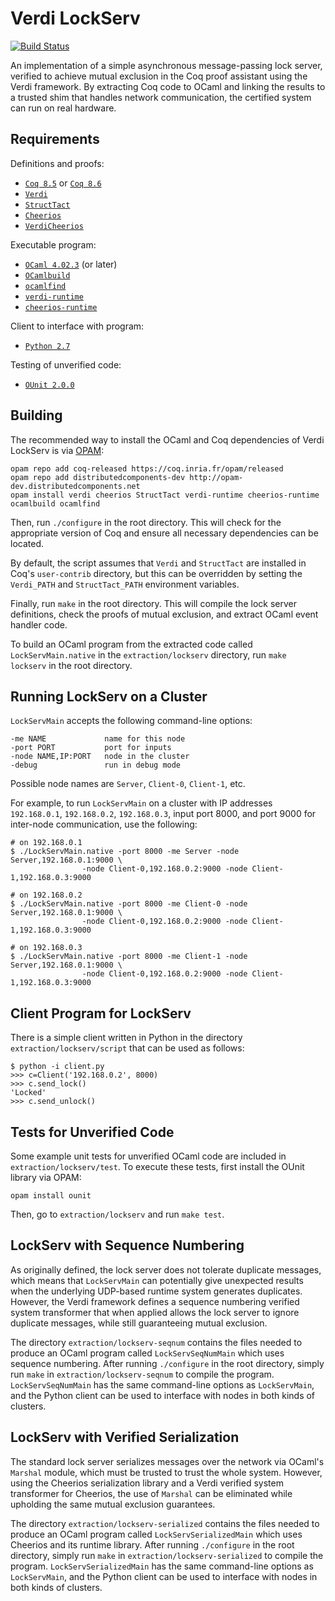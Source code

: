 Verdi LockServ
==============

[![Build Status](https://api.travis-ci.org/DistributedComponents/verdi-lockserv.svg?branch=master)](https://travis-ci.org/DistributedComponents/verdi-lockserv)

An implementation of a simple asynchronous message-passing lock server, verified to achieve mutual exclusion in the Coq proof assistant using the Verdi framework. By extracting Coq code to OCaml and linking the results to a trusted shim that handles network communication, the certified system can run on real hardware.

Requirements
------------

Definitions and proofs:

- [`Coq 8.5`](https://coq.inria.fr/coq-85) or [`Coq 8.6`](https://coq.inria.fr/coq-86)
- [`Verdi`](https://github.com/uwplse/verdi)
- [`StructTact`](https://github.com/uwplse/StructTact)
- [`Cheerios`](https://github.com/uwplse/cheerios)
- [`VerdiCheerios`](https://github.com/DistributedComponents/verdi-cheerios)

Executable program:

- [`OCaml 4.02.3`](https://ocaml.org) (or later)
- [`OCamlbuild`](https://github.com/ocaml/ocamlbuild)
- [`ocamlfind`](http://projects.camlcity.org/projects/findlib.html)
- [`verdi-runtime`](https://github.com/DistributedComponents/verdi-runtime)
- [`cheerios-runtime`](https://github.com/uwplse/cheerios)

Client to interface with program:

- [`Python 2.7`](https://www.python.org/download/releases/2.7/)

Testing of unverified code:

- [`OUnit 2.0.0`](http://ounit.forge.ocamlcore.org)

Building
--------

The recommended way to install the OCaml and Coq dependencies of Verdi LockServ is via [OPAM](https://coq.inria.fr/opam/www/using.html):

```
opam repo add coq-released https://coq.inria.fr/opam/released
opam repo add distributedcomponents-dev http://opam-dev.distributedcomponents.net
opam install verdi cheerios StructTact verdi-runtime cheerios-runtime ocamlbuild ocamlfind
```

Then, run `./configure` in the root directory.  This will check for the appropriate version of Coq and ensure all necessary dependencies can be located.

By default, the script assumes that `Verdi` and `StructTact` are installed in Coq's `user-contrib` directory, but this can be overridden by setting the `Verdi_PATH` and `StructTact_PATH` environment variables.

Finally, run `make` in the root directory. This will compile the lock server definitions, check the proofs of mutual exclusion, and extract OCaml event handler code.

To build an OCaml program from the extracted code called `LockServMain.native` in the `extraction/lockserv` directory, run `make lockserv` in the root directory.

Running LockServ on a Cluster
-----------------------------

`LockServMain` accepts the following command-line options:

```
-me NAME             name for this node
-port PORT           port for inputs
-node NAME,IP:PORT   node in the cluster
-debug               run in debug mode
```

Possible node names are `Server`, `Client-0`, `Client-1`, etc.

For example, to run `LockServMain` on a cluster with IP addresses
`192.168.0.1`, `192.168.0.2`, `192.168.0.3`, input port 8000,
and port 9000 for inter-node communication, use the following:

    # on 192.168.0.1
    $ ./LockServMain.native -port 8000 -me Server -node Server,192.168.0.1:9000 \
                    -node Client-0,192.168.0.2:9000 -node Client-1,192.168.0.3:9000

    # on 192.168.0.2
    $ ./LockServMain.native -port 8000 -me Client-0 -node Server,192.168.0.1:9000 \
                    -node Client-0,192.168.0.2:9000 -node Client-1,192.168.0.3:9000

    # on 192.168.0.3
    $ ./LockServMain.native -port 8000 -me Client-1 -node Server,192.168.0.1:9000 \
                    -node Client-0,192.168.0.2:9000 -node Client-1,192.168.0.3:9000

Client Program for LockServ
---------------------------

There is a simple client written in Python in the directory `extraction/lockserv/script` that can be used as follows:

    $ python -i client.py
    >>> c=Client('192.168.0.2', 8000)
    >>> c.send_lock()
    'Locked'
    >>> c.send_unlock()

Tests for Unverified Code
-------------------------

Some example unit tests for unverified OCaml code are included in `extraction/lockserv/test`. To execute these tests, first install the OUnit library via OPAM:

```
opam install ounit
```

Then, go to `extraction/lockserv` and run `make test`.

LockServ with Sequence Numbering
--------------------------------

As originally defined, the lock server does not tolerate duplicate messages, which means that `LockServMain` can potentially give unexpected results when the underlying UDP-based runtime system generates duplicates. However, the Verdi framework defines a sequence numbering verified system transformer that when applied allows the lock server to ignore duplicate messages, while still guaranteeing mutual exclusion.

The directory `extraction/lockserv-seqnum` contains the files needed to produce an OCaml program called `LockServSeqNumMain` which uses sequence numbering. After running `./configure` in the root directory, simply run `make` in `extraction/lockserv-seqnum` to compile the program. `LockServSeqNumMain` has the same command-line options as `LockServMain`, and the Python client can be used to interface with nodes in both kinds of clusters.

LockServ with Verified Serialization
------------------------------------

The standard lock server serializes messages over the network via OCaml's `Marshal` module, which must be trusted to trust the whole system. However, using the Cheerios serialization library and a Verdi verified system transformer for Cheerios, the use of `Marshal` can be eliminated while upholding the same mutual exclusion guarantees.

The directory `extraction/lockserv-serialized` contains the files needed to produce an OCaml program called `LockServSerializedMain` which uses Cheerios and its runtime library. After running `./configure` in the root directory, simply run `make` in `extraction/lockserv-serialized` to compile the program. `LockServSerializedMain` has the same command-line options as `LockServMain`, and the Python client can be used to interface with nodes in both kinds of clusters.
